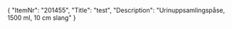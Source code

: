 {
  "ItemNr": "201455",
  "Title": "test",
  "Description": "Urinuppsamlingspåse, 1500 ml,  10 cm slang"
}